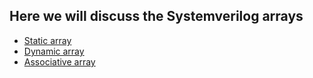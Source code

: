 ## Here we will discuss the Systemverilog arrays

- [Static array](https://github.com/visionvlsi/sv_part1/blob/main/sv_arrays/1static_array.md)
- [Dynamic array](https://github.com/visionvlsi/sv_part1/blob/main/sv_arrays/2dynamic_array.md)
- [Associative array](https://github.com/visionvlsi/sv_part1/blob/main/sv_arrays/3Associative_array.md)

